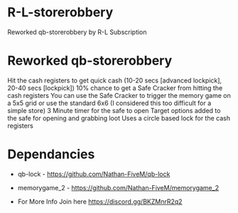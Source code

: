 # R-L-storerobbery
Reworked qb-storerobbery by R-L Subscription

# Reworked qb-storerobbery
Hit the cash registers to get quick cash (10-20 secs [advanced lockpick], 20-40 secs [lockpick]) 10% chance to get a Safe Cracker from hitting the cash registers You can use the Safe Cracker to trigger the memory game on a 5x5 grid or use the standard 6x6 (I considered this too difficult for a simple store) 3 Minute timer for the safe to open Target options added to the safe for opening and grabbing loot Uses a circle based lock for the cash registers

# Dependancies
* qb-lock - https://github.com/Nathan-FiveM/qb-lock
* memorygame_2 - https://github.com/Nathan-FiveM/memorygame_2

* For More Info Join here
https://discord.gg/BKZMnrR2q2
